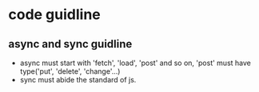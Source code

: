 # code guidline
## async and sync guidline
- async must start with 'fetch', 'load', 'post' and so on, 'post' must have type('put', 'delete', 'change'...)
- sync must abide the standard of js.
